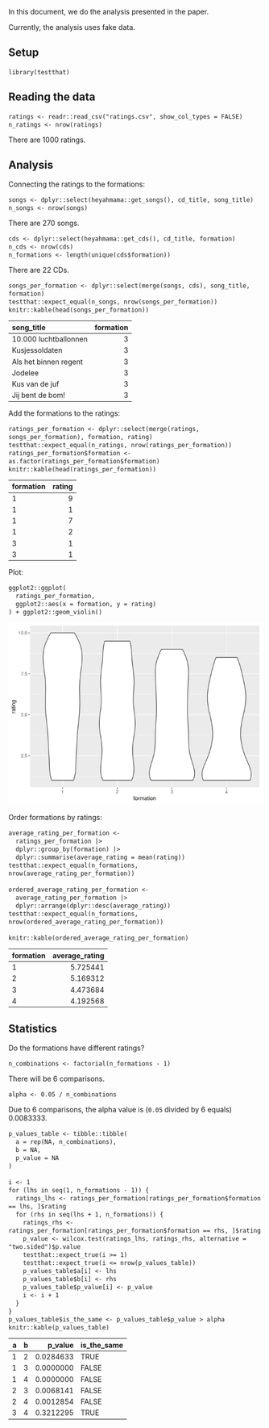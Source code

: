 In this document, we do the analysis presented in the paper.

Currently, the analysis uses fake data.

## Setup

    library(testthat)

## Reading the data

    ratings <- readr::read_csv("ratings.csv", show_col_types = FALSE)
    n_ratings <- nrow(ratings)

There are 1000 ratings.

## Analysis

Connecting the ratings to the formations:

    songs <- dplyr::select(heyahmama::get_songs(), cd_title, song_title)
    n_songs <- nrow(songs)

There are 270 songs.

    cds <- dplyr::select(heyahmama::get_cds(), cd_title, formation)
    n_cds <- nrow(cds)
    n_formations <- length(unique(cds$formation))

There are 22 CDs.

    songs_per_formation <- dplyr::select(merge(songs, cds), song_title, formation)
    testthat::expect_equal(n_songs, nrow(songs_per_formation))
    knitr::kable(head(songs_per_formation))

<table>
<thead>
<tr class="header">
<th style="text-align: left;">song_title</th>
<th style="text-align: right;">formation</th>
</tr>
</thead>
<tbody>
<tr class="odd">
<td style="text-align: left;">10.000 luchtballonnen</td>
<td style="text-align: right;">3</td>
</tr>
<tr class="even">
<td style="text-align: left;">Kusjessoldaten</td>
<td style="text-align: right;">3</td>
</tr>
<tr class="odd">
<td style="text-align: left;">Als het binnen regent</td>
<td style="text-align: right;">3</td>
</tr>
<tr class="even">
<td style="text-align: left;">Jodelee</td>
<td style="text-align: right;">3</td>
</tr>
<tr class="odd">
<td style="text-align: left;">Kus van de juf</td>
<td style="text-align: right;">3</td>
</tr>
<tr class="even">
<td style="text-align: left;">Jij bent de bom!</td>
<td style="text-align: right;">3</td>
</tr>
</tbody>
</table>

Add the formations to the ratings:

    ratings_per_formation <- dplyr::select(merge(ratings, songs_per_formation), formation, rating)
    testthat::expect_equal(n_ratings, nrow(ratings_per_formation))
    ratings_per_formation$formation <- as.factor(ratings_per_formation$formation)
    knitr::kable(head(ratings_per_formation))

<table>
<thead>
<tr class="header">
<th style="text-align: left;">formation</th>
<th style="text-align: right;">rating</th>
</tr>
</thead>
<tbody>
<tr class="odd">
<td style="text-align: left;">1</td>
<td style="text-align: right;">9</td>
</tr>
<tr class="even">
<td style="text-align: left;">1</td>
<td style="text-align: right;">1</td>
</tr>
<tr class="odd">
<td style="text-align: left;">1</td>
<td style="text-align: right;">7</td>
</tr>
<tr class="even">
<td style="text-align: left;">1</td>
<td style="text-align: right;">2</td>
</tr>
<tr class="odd">
<td style="text-align: left;">3</td>
<td style="text-align: right;">1</td>
</tr>
<tr class="even">
<td style="text-align: left;">3</td>
<td style="text-align: right;">1</td>
</tr>
</tbody>
</table>

Plot:

    ggplot2::ggplot(
      ratings_per_formation,
      ggplot2::aes(x = formation, y = rating)
    ) + ggplot2::geom_violin()

![](analysis_files/figure-markdown_strict/unnamed-chunk-8-1.png)

Order formations by ratings:

    average_rating_per_formation <-
      ratings_per_formation |> 
      dplyr::group_by(formation) |> 
      dplyr::summarise(average_rating = mean(rating))
    testthat::expect_equal(n_formations, nrow(average_rating_per_formation))

    ordered_average_rating_per_formation <- 
      average_rating_per_formation |> 
      dplyr::arrange(dplyr::desc(average_rating))
    testthat::expect_equal(n_formations, nrow(ordered_average_rating_per_formation))

    knitr::kable(ordered_average_rating_per_formation)

<table>
<thead>
<tr class="header">
<th style="text-align: left;">formation</th>
<th style="text-align: right;">average_rating</th>
</tr>
</thead>
<tbody>
<tr class="odd">
<td style="text-align: left;">1</td>
<td style="text-align: right;">5.725441</td>
</tr>
<tr class="even">
<td style="text-align: left;">2</td>
<td style="text-align: right;">5.169312</td>
</tr>
<tr class="odd">
<td style="text-align: left;">3</td>
<td style="text-align: right;">4.473684</td>
</tr>
<tr class="even">
<td style="text-align: left;">4</td>
<td style="text-align: right;">4.192568</td>
</tr>
</tbody>
</table>

## Statistics

Do the formations have different ratings?

    n_combinations <- factorial(n_formations - 1)

There will be 6 comparisons.

    alpha <- 0.05 / n_combinations

Due to 6 comparisons, the alpha value is (`0.05` divided by 6 equals)
0.0083333.

    p_values_table <- tibble::tibble(
      a = rep(NA, n_combinations), 
      b = NA, 
      p_value = NA
    )

    i <- 1
    for (lhs in seq(1, n_formations - 1)) {
      ratings_lhs <- ratings_per_formation[ratings_per_formation$formation == lhs, ]$rating
      for (rhs in seq(lhs + 1, n_formations)) {
        ratings_rhs <- ratings_per_formation[ratings_per_formation$formation == rhs, ]$rating
        p_value <- wilcox.test(ratings_lhs, ratings_rhs, alternative = "two.sided")$p.value
        testthat::expect_true(i >= 1)
        testthat::expect_true(i <= nrow(p_values_table))
        p_values_table$a[i] <- lhs
        p_values_table$b[i] <- rhs
        p_values_table$p_value[i] <- p_value
        i <- i + 1
      }
    }
    p_values_table$is_the_same <- p_values_table$p_value > alpha
    knitr::kable(p_values_table)

<table>
<thead>
<tr class="header">
<th style="text-align: right;">a</th>
<th style="text-align: right;">b</th>
<th style="text-align: right;">p_value</th>
<th style="text-align: left;">is_the_same</th>
</tr>
</thead>
<tbody>
<tr class="odd">
<td style="text-align: right;">1</td>
<td style="text-align: right;">2</td>
<td style="text-align: right;">0.0284633</td>
<td style="text-align: left;">TRUE</td>
</tr>
<tr class="even">
<td style="text-align: right;">1</td>
<td style="text-align: right;">3</td>
<td style="text-align: right;">0.0000000</td>
<td style="text-align: left;">FALSE</td>
</tr>
<tr class="odd">
<td style="text-align: right;">1</td>
<td style="text-align: right;">4</td>
<td style="text-align: right;">0.0000000</td>
<td style="text-align: left;">FALSE</td>
</tr>
<tr class="even">
<td style="text-align: right;">2</td>
<td style="text-align: right;">3</td>
<td style="text-align: right;">0.0068141</td>
<td style="text-align: left;">FALSE</td>
</tr>
<tr class="odd">
<td style="text-align: right;">2</td>
<td style="text-align: right;">4</td>
<td style="text-align: right;">0.0012854</td>
<td style="text-align: left;">FALSE</td>
</tr>
<tr class="even">
<td style="text-align: right;">3</td>
<td style="text-align: right;">4</td>
<td style="text-align: right;">0.3212295</td>
<td style="text-align: left;">TRUE</td>
</tr>
</tbody>
</table>
